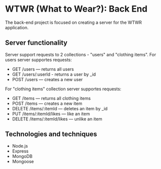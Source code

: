 # WTWR (What to Wear?): Back End

The back-end project is focused on creating a server for the WTWR application.

## Server functionality

Server support requests to 2 collections - "users" and "clothing items".
For users server supportes requests:

- GET /users — returns all users
- GET /users/:userId - returns a user by \_id
- POST /users — creates a new user

For "clothing items" collection server supportes requests:

- GET /items — returns all clothing items
- POST /items — creates a new item
- DELETE /items/:itemId — deletes an item by \_id
- PUT /items/:itemId/likes — like an item
- DELETE /items/:itemId/likes — unlike an item

## Technologies and techniques

- Node.js
- Express
- MongoDB
- Mongoose
